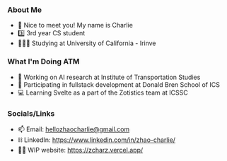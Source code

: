 ### About Me
- 🌊 Nice to meet you! My name is Charlie
- 3️⃣ 3rd year CS student
- 👨🏼‍💻 Studying at University of California - Irinve

### What I'm Doing ATM
- 🤖 Working on AI research at Institute of Transportation Studies
- 📘 Participating in fullstack development at Donald Bren School of ICS
- 💻 Learning Svelte as a part of the Zotistics team at ICSSC

### Socials/Links
- 📫 Email: hellozhaocharlie@gmail.com
- ⛓️ LinkedIn: https://www.linkedin.com/in/zhao-charlie/
- 👷🏼 WIP website: https://zcharz.vercel.app/
